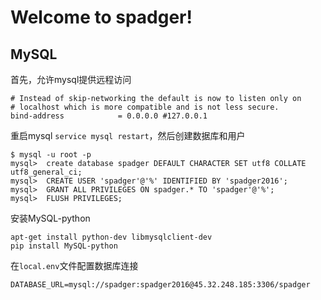 Welcome to spadger!
==============================



## MySQL

首先，允许mysql提供远程访问

```
# Instead of skip-networking the default is now to listen only on
# localhost which is more compatible and is not less secure.
bind-address            = 0.0.0.0 #127.0.0.1
```
重启mysql `service mysql restart`，然后创建数据库和用户

```
$ mysql -u root -p
mysql>  create database spadger DEFAULT CHARACTER SET utf8 COLLATE utf8_general_ci;
mysql>  CREATE USER 'spadger'@'%' IDENTIFIED BY 'spadger2016';
mysql>  GRANT ALL PRIVILEGES ON spadger.* TO 'spadger'@'%';
mysql>  FLUSH PRIVILEGES;
```

安装MySQL-python

```
apt-get install python-dev libmysqlclient-dev
pip install MySQL-python
```


在`local.env`文件配置数据库连接

```
DATABASE_URL=mysql://spadger:spadger2016@45.32.248.185:3306/spadger
```

